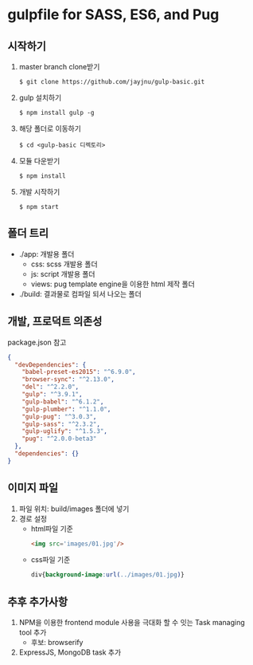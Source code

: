 # gulpfile for SASS, ES6, and Pug

## 시작하기
1. master branch clone받기
	```CLI
	$ git clone https://github.com/jayjnu/gulp-basic.git
	```

1. gulp 설치하기
	```CLI
	$ npm install gulp -g
	```

1. 해당 폴더로 이동하기
	```CLI
	$ cd <gulp-basic 디렉토리>
	```

1. 모듈 다운받기
	```CLI
	$ npm install
	```

1. 개발 시작하기
	```CLI
	$ npm start
	```


## 폴더 트리

- ./app: 개발용 폴더
  - css: scss 개발용 폴더
  - js: script 개발용 폴더
  - views: pug template engine을 이용한 html 제작 폴더
- ./build: 결과물로 컴파일 되서 나오는 폴더


## 개발, 프로덕트 의존성
package.json 참고

```json
{
  "devDependencies": {
    "babel-preset-es2015": "^6.9.0",
    "browser-sync": "^2.13.0",
    "del": "^2.2.0",
    "gulp": "^3.9.1",
    "gulp-babel": "^6.1.2",
    "gulp-plumber": "^1.1.0",
    "gulp-pug": "^3.0.3",
    "gulp-sass": "^2.3.2",
    "gulp-uglify": "^1.5.3",
    "pug": "^2.0.0-beta3"
  },
  "dependencies": {}
}
```

## 이미지 파일
1. 파일 위치: build/images 폴더에 넣기
2. 경로 설정
	- html파일 기준
		```html  
		<img src='images/01.jpg'/>
		```
	- css파일 기준
		```css
		div{background-image:url(../images/01.jpg)}
		```

## 추후 추가사항
1. NPM을 이용한 frontend module 사용을 극대화 할 수 잇는 Task managing tool 추가
	- 후보: browserify
1. ExpressJS, MongoDB task 추가